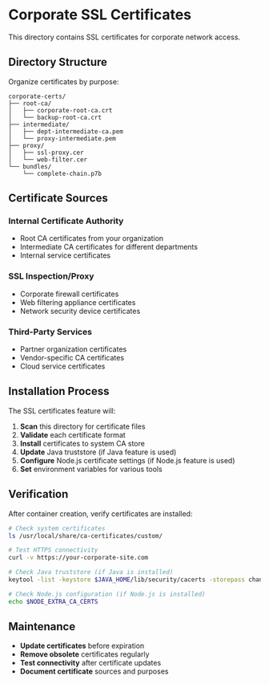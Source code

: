 # Corporate SSL Certificates

This directory contains SSL certificates for corporate network access.

## Directory Structure

Organize certificates by purpose:

```
corporate-certs/
├── root-ca/
│   ├── corporate-root-ca.crt
│   └── backup-root-ca.crt
├── intermediate/
│   ├── dept-intermediate-ca.pem
│   └── proxy-intermediate.pem
├── proxy/
│   ├── ssl-proxy.cer
│   └── web-filter.cer
└── bundles/
    └── complete-chain.p7b
```

## Certificate Sources

### Internal Certificate Authority
- Root CA certificates from your organization
- Intermediate CA certificates for different departments
- Internal service certificates

### SSL Inspection/Proxy
- Corporate firewall certificates
- Web filtering appliance certificates
- Network security device certificates

### Third-Party Services
- Partner organization certificates
- Vendor-specific CA certificates
- Cloud service certificates

## Installation Process

The SSL certificates feature will:

1. **Scan** this directory for certificate files
2. **Validate** each certificate format
3. **Install** certificates to system CA store
4. **Update** Java truststore (if Java feature is used)
5. **Configure** Node.js certificate settings (if Node.js feature is used)
6. **Set** environment variables for various tools

## Verification

After container creation, verify certificates are installed:

```bash
# Check system certificates
ls /usr/local/share/ca-certificates/custom/

# Test HTTPS connectivity
curl -v https://your-corporate-site.com

# Check Java truststore (if Java is installed)
keytool -list -keystore $JAVA_HOME/lib/security/cacerts -storepass changeit | grep -i corporate

# Check Node.js configuration (if Node.js is installed)
echo $NODE_EXTRA_CA_CERTS
```

## Maintenance

- **Update certificates** before expiration
- **Remove obsolete** certificates regularly
- **Test connectivity** after certificate updates
- **Document certificate** sources and purposes
